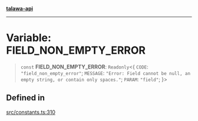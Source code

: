 [**talawa-api**](../../README.md)

***

# Variable: FIELD\_NON\_EMPTY\_ERROR

> `const` **FIELD\_NON\_EMPTY\_ERROR**: `Readonly`\<\{ `CODE`: `"field_non_empty_error"`; `MESSAGE`: `"Error: Field cannot be null, an empty string, or contain only spaces."`; `PARAM`: `"field"`; \}\>

## Defined in

[src/constants.ts:310](https://github.com/Suyash878/talawa-api/blob/e4413cec641a837926071678fed3c7f67234e31e/src/constants.ts#L310)
